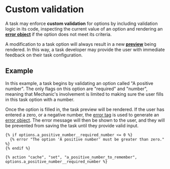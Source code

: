 # Custom validation

A task may enforce **custom validation** for options by including validation logic in its code, inspecting the current value of an option and rendering an [**error object**](../code/error-objects.md) if the option does not meet its criteria.

A modification to a task option will always result in a new [**preview**](../previews/) being rendered. In this way, a task developer may provide the user with immediate feedback on their task configuration.

## Example

In this example, a task begins by validating an option called "A positive number". The only flags on this option are "required" and "number", meaning that Mechanic's involvement is limited to making sure the user fills in this task option with a number.

Once the option is filled in, the task preview will be rendered. If the user has entered a zero, or a negative number, the [error tag](../../../platform/liquid/tags/error.md) is used to generate an [error object](../code/error-objects.md). The error message will then be shown to the user, and they will be prevented from saving the task until they provide valid input.

```liquid
{% if options.a_positive_number__required_number <= 0 %}
  {% error "The option 'A positive number' must be greater than zero." %}
{% endif %}

{% action "cache", "set", "a_positive_number_to_remember", options.a_positive_number__required_number %}
```
